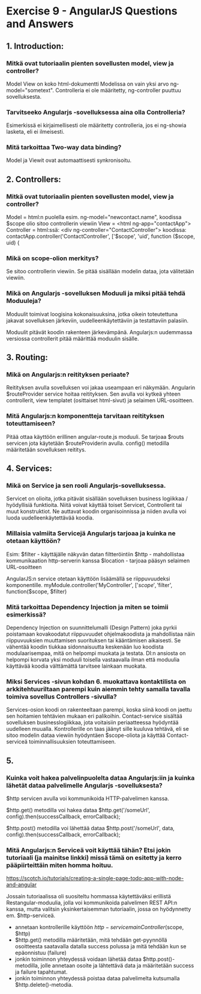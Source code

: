 # Exercise 9 - AngularJS Questions and Answers

## 1. Introduction: 

### Mitkä ovat tutoriaalin pienten sovellusten model, view ja controller?

Model
View on koko html-dokumentti <html ng-app>
Modelissa on vain yksi arvo ng-model="sometext".
Controlleria ei ole määritetty, ng-controller puuttuu sovelluksesta.

### Tarvitseeko Angularjs -sovelluksessa aina olla Controlleria?

Esimerkissä ei kirjaimellisesti ole määritetty controlleria, jos ei ng-showia lasketa, eli ei ilmeisesti.

### Mitä tarkoittaa Two-way data binding?

Model ja Viewit ovat automaattisesti synkronisoitu.

## 2. Controllers: 

### Mitkä ovat tutoriaalin pienten sovellusten model, view ja controller?

Model = html:n puolella esim. ng-model="newcontact.name", koodissa $scope olio sitoo controllerin viewiin
View = <html ng-app="contactApp">
Controller = html:ssä: <div ng-controller="ContactController">
koodissa: contactApp.controller('ContactController', ['$scope', 'uid', function ($scope, uid) {

### Mikä on scope-olion merkitys?

Se sitoo controllerin viewiin. Se pitää sisällään modelin dataa, jota välitetään viewiin. 

### Mikä on Angularjs -sovelluksen Moduuli ja miksi pitää tehdä Moduuleja?

Moduulit toimivat loogisina kokonaisuuksina, jotka oikein toteutettuna jakavat sovelluksen järkeviin, uudelleenkäytettäviin ja testattaviin palasiin.

Moduulit pitävät koodin rakenteen järkevämpänä. Angularjs:n uudemmassa versiossa controllerit pitää määrittää moduulin sisälle.

## 3. Routing: 

### Mikä on Angularjs:n reitityksen periaate?

Reitityksen avulla sovelluksen voi jakaa useampaan eri näkymään. Angularin $routeProvider service hoitaa reitityksen. Sen avulla voi kytkeä yhteen controllerit, view templatet (osittaiset html-sivut) ja selaimen URL-osoitteen. 

### Mitä Angularjs:n komponentteja tarvitaan reitityksen toteuttamiseen?

Pitää ottaa käyttöön erillinen angular-route.js moduuli. Se tarjoaa $routs servicen jota käytetään $routeProviderin avulla. config() metodilla määritetään sovelluksen reititys.

## 4. Services: 

### Mikä on Service ja sen rooli Angularjs-sovelluksessa.

Servicet on olioita, jotka pitävät sisällään sovelluksen business logiikkaa / hyödyllisiä funktioita. Niitä voivat käyttää toiset Servicet, Controllerit tai muut konstruktiot. Ne auttavat koodin organisoinnissa ja niiden avulla voi luoda uudelleenkäytettävää koodia.

### Millaisia valmiita Servicejä Angularjs tarjoaa ja kuinka ne otetaan käyttöön?

Esim: 
$filter - käyttäjälle näkyvän datan filtteröintiin
$http - mahdollistaa kommunikaation http-serverin kanssa
$location - tarjoaa pääsyn selaimen URL-osoitteen

AngularJS:n service otetaan käyttöön lisäämällä se riippuvuudeksi komponentille. 
myModule.controller('MyController', ['$scope', '$filter', function($scope, $filter)

### Mitä tarkoittaa Dependency Injection ja miten se toimii esimerkissä?

Dependency Injection on suunnittelumalli (Design Pattern) joka pyrkii poistamaan kovakoodatut riippuvuudet ohjelmakoodista ja mahdollistaa näin riippuvuuksien muuttamisen suorituksen tai kääntämisen aikaisesti. Se vähentää koodin tiukkaa sidonnaisuutta keskenään luo koodista modulaarisempaa, mitä on helpompi muokata ja testata. DI:n ansiosta on helpompi korvata yksi moduuli toisella vastaavalla ilman että moduulia käyttävää koodia välttämättä tarvitsee lainkaan muokata.

### Miksi Services -sivun kohdan 6. muokattava kontaktilista on arkkitehtuuriltaan parempi kuin aiemmin tehty samalla tavalla toimiva sovellus Controllers -sivulla?

Services-osion koodi on rakenteeltaan parempi, koska siinä koodi on jaettu sen hoitamien tehtävien mukaan eri palikoihin. Contact-service sisältää sovelluksen businesslogiikkaa, jota voitaisiin periaatteessa hyödyntää uudelleen muualla. Kontrollerille on taas jäänyt sille kuuluva tehtävä, eli se sitoo modelin dataa viewiin hyödyntäen $scope-oliota ja käyttää Contact-serviceä toiminnallisuuksien toteuttamiseen.

## 5. 

### Kuinka voit hakea palvelinpuolelta dataa Angularjs:iin ja kuinka lähetät dataa palvelimelle Angularjs -sovelluksesta? 

$http servicen avulla voi kommunikoida HTTP-palvelimen kanssa.

$http.get() metodilla voi hakea dataa
$http.get('/someUrl', config).then(successCallback, errorCallback);

$http.post() metodilla voi lähettää dataa
$http.post('/someUrl', data, config).then(successCallback, errorCallback);


### Mitä Angularjs:n Serviceä voit käyttää tähän? Etsi jokin tutoriaali (ja mainitse linkki) missä tämä on esitetty ja kerro pääpiirteittäin miten homma hoituu.

https://scotch.io/tutorials/creating-a-single-page-todo-app-with-node-and-angular

Jossain tutoriaalissa oli suositeltu hommassa käytettäväksi erillistä Restangular-moduulia, jolla voi kommunikoida palvelimen REST API:n kanssa, mutta valitsin yksinkertaisemman tutoriaalin, jossa on hyödynnetty em. $http-serviceä.

- annetaan kontrollerille käyttöön $http-service
    mainController($scope, $http)
- $http.get() metodilla määritetään, mitä tehdään get-pyynnöllä osoitteesta saatavalla datalla success polussa ja mitä tehdään kun se epäonnistuu (failure) 
- jonkin toiminnon yhteydessä voidaan lähetää dataa $http.post()-metodilla, jolle annetaan osoite ja lähtettävä data ja määritetään success ja failure tapahtumat.
- jonkin toiminnon yhteydessä poistaa dataa palvelimelta kutsumalla $http.delete()-metodia.